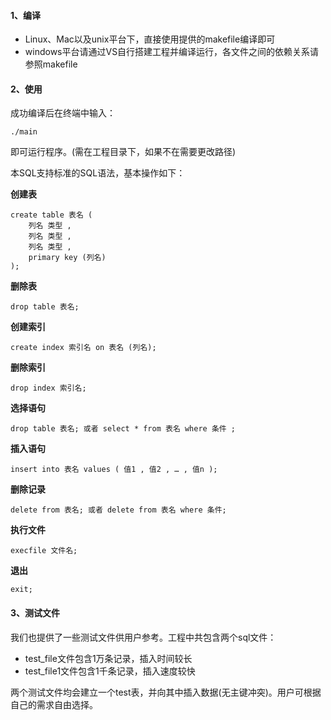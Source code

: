 #### 1、编译

- Linux、Mac以及unix平台下，直接使用提供的makefile编译即可
- windows平台请通过VS自行搭建工程并编译运行，各文件之间的依赖关系请参照makefile

#### 2、使用

成功编译后在终端中输入：

```
./main
```

即可运行程序。(需在工程目录下，如果不在需要更改路径)

本SQL支持标准的SQL语法，基本操作如下：

**创建表**

```mysql
create table 表名 (
	列名 类型 ,
	列名 类型 ,
	列名 类型 ,
	primary key (列名)
);
```

**删除表**

```mssql
drop table 表名;
```

**创建索引**

```mysql
create index 索引名 on 表名 (列名);
```

**删除索引**

```mysq
drop index 索引名;
```

**选择语句**

```mysq
drop table 表名; 或者 select * from 表名 where 条件 ;
```

**插入语句**

```my
insert into 表名 values ( 值1 , 值2 , … , 值n );
```

**删除记录**

```mysq
delete from 表名; 或者 delete from 表名 where 条件;
```

**执行文件**

```mysq
execfile 文件名;
```

**退出**

```mysq
exit;
```

#### 3、测试文件

我们也提供了一些测试文件供用户参考。工程中共包含两个sql文件：

- test_file文件包含1万条记录，插入时间较长
- test_file1文件包含1千条记录，插入速度较快

两个测试文件均会建立一个test表，并向其中插入数据(无主键冲突)。用户可根据自己的需求自由选择。
